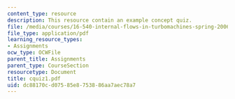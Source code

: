 ```yaml
---
content_type: resource
description: This resource contain an example concept quiz.
file: /media/courses/16-540-internal-flows-in-turbomachines-spring-2006/dc88170cd07585e8753886aa7aec78a7_cquiz1.pdf
file_type: application/pdf
learning_resource_types:
- Assignments
ocw_type: OCWFile
parent_title: Assignments
parent_type: CourseSection
resourcetype: Document
title: cquiz1.pdf
uid: dc88170c-d075-85e8-7538-86aa7aec78a7
---
```

